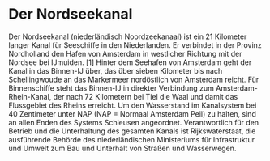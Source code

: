# Der Nordseekanal

Der Nordseekanal (niederländisch Noordzeekanaal) ist ein 21 Kilometer langer Kanal für Seeschiffe in den Niederlanden. Er verbindet in der Provinz Nordholland den Hafen von Amsterdam in westlicher Richtung mit der Nordsee bei IJmuiden.
[1] Hinter dem Seehafen von Amsterdam geht der Kanal in das Binnen-IJ über, das über sieben Kilometer bis nach Schellingwoude an das Markermeer nordöstlich von Amsterdam reicht.
Für Binnenschiffe steht das Binnen-IJ in direkter Verbindung zum Amsterdam-Rhein-Kanal, der nach 72 Kilometern bei Tiel die Waal und damit das Flussgebiet des Rheins erreicht.
Um den Wasserstand im Kanalsystem bei 40 Zentimeter unter NAP (NAP = Normaal Amsterdam Peil) zu halten, sind an allen Enden des Systems Schleusen angeordnet.
Verantwortlich für den Betrieb und die Unterhaltung des gesamten Kanals ist Rijkswaterstaat, die ausführende Behörde des niederländischen Ministeriums für Infrastruktur und Umwelt zum Bau und Unterhalt von Straßen und Wasserwegen.

<!---
cspell:words Noordzeekanaal IJmuiden Schellingwoude Markermeer Normaal Rijkswaterstaat Tiel
--->
